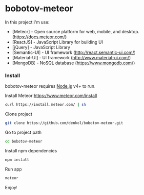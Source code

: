 # bobotov-meteor

In this project i'm use:

* [Meteor] - Open source platform for web, mobile, and desktop. (https://docs.meteor.com/)
* [ReactJS] - JavaScript Library for building UI
* [jQuery] - JavaScript Library
* [Semantic-UI] - UI framework (http://react.semantic-ui.com/)
* [Material-UI] - UI framework (http://www.material-ui.com/)
* [MongoDB] - NoSQL database (https://www.mongodb.com/)

### Install
bobotov-meteor requires [Node.js](https://nodejs.org/) v4+ to run.

Install Meteor https://www.meteor.com/install
```sh
curl https://install.meteor.com/ | sh
```

Clone project
```sh
git clone https://github.com/denkol/bobotov-meteor.git
```

Go to project path
```sh
cd bobotov-meteor
```

Install npm dependencies
```sh
npm install
```

Run app
```sh
meteor
```

Enjoy!
